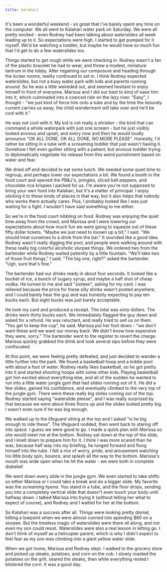 ```yaml
---
title: kalahari
---
```


It's been a wonderful weekend - so great that I've barely spent any time
on the computer. We all went to Kalahari water park on Saturday. We were
all pretty excited - even Rodney had been talking about *waterslides*
all week leading up to it. So expectations were high. I started to get
pumped for it myself. We'd be watching a toddler, but maybe he would
have so much fun that I'd get to do a few waterslides too.

Things started to get rough while we were checking in. Rodney wasn't a
fan of the plastic bracelet he had to wear, and threw a modest,
miniature tantrum in the lobby. After regaining our composure and
heading through the locker rooms, reality continued to set in. I think
Rodney expected waterslides, but not a busy water park with kids and
parents running around. So he was a little weireded out, and seemed
hesitant to enjoy himself in front of everyone. Marissa and I did our
best to kind of ease him into it, which culminated into a coerced ride
on the lazy river. "Easy", I thought - "we just kind of force him onto a
tube and by the time the leisurely current carries us away, the child
wonderment will take over and he'll be cool with it."

He was not cool with it. My kid is not really a *shrieker* - the kind
that can command a whole waterpark with just one scream - but he just
visibly looked anxious and upset, and every now and then he would loudly
announce "OK ALL DONE, OK ALL DONE, NO MORE PLEASE". Honestly, I'd
rather be sitting in a tube with a screaming toddler that just wasn't
having it. Somehow I felt even guiltier sitting with a patient, but
anxious toddler trying to diplomatically negotiate his release from this
weird punishment based on water and fear.

We dried off and decided to eat some lunch. We needed some quiet time to
regroup, and perhaps lower our expectations a bit. We found a booth in
the food court and opened the PB&J's, pringles, sliced bell peppers, and
chocolate rice krispies I packed for us. I'm aware you're not supposed
to bring your own food into Kalahari, but it's a matter of principal. I
enjoy sticking it to these kinds of places in that way, but it also
helps that nobody who works there actually cares. Plus, I probably
looked like I was just waiting for a fight. I wouldn't have said
something to me either.

So we're in the food court nibbling on food. Rodney was enjoying the
quiet time away from the crowd, and Marissa and I were lowering our
expectations about how much fun we were going to squeeze out of these
fifty dollar tickets. "Maybe we just need to loosen up a bit," I said.
"We should treat ourselves to a drink from the bar." It sounded like a
good idea. Rodney wasn't really digging the pool, and people were
walking around with these really big colorful alcoholic slurpee things.
We ordered two from the bartender while Rodney waited patiently by a
little fountain. "We'll take two of those fruit things," I said. "The
big one, right?" asked the bartender. "Ugh, sure that's fine."

The bartender had our drinks ready in about four seconds. It looked like
a bucket of ice, a bunch of sugary syrup, and maybe a half shot of cheap
vodka. He turned to me and said "sixteen", asking for my card. I was
relieved because the price for these silly drinks wasn't posted
anywhere, and I could barely hear the guy and was honestly expecting to
pay ten bucks each. But eight bucks was just barely acceptable.

He took my card and produced a receipt. The total was *sixty* dollars.
The drinks were thirty bucks each. We immediately flagged the guy down
and asked for a refund. He was reluctant, and really tried to sell us on
them. "You get to keep the cup", he said. Marissa put her foot down -
"we don't want these and we want our money back. We didn't know how
expensive they were, sorry." The bartender went to the register to
revert the charge. Marissa quickly grabbed the drink and took several
sips before they were confiscated.

At this point, we were feeling pretty defeated, and just decided to
wander a little further into the park. We found a basketball hoop and a
kiddie pool with about a foot of water. Rodney really likes basketball,
so he got pretty into it and started shooting hoops with some other
kids. Playing basketball got him excited about everything else, and all
of the sudden he wanted to run into a little water jungle gym that had
slides running out of it. He did a few slides, gained his confidence,
and eventually climbed to the very top of the jungle gym. There were
these really big slides coming out of the top. Rodney started saying
"waterslide pleese", and I was really surprised by that because we were
about three floors up and the slides looked pretty big. I wasn't even
sure if he was big enough.

We walked up to the lifeguard sitting at the top and I asked "is he big
enough to ride these". The lifeguard nodded, then went back to staring
off into space. I guess we were good to go. I made a quick plan with
Marissa so she would meet me at the bottom. Rodney sat down at the top
of the slide, and I knelt down to prepare him for it. I think I was more
scared than he was, because half way into my briefing, he lunged forward
and flung himself into the tube. I felt a mix of worry, pride, and
amusement watching his little body spin, bounce, and splash all the way
to the bottom. Marissa's mouth was wide open when he hit the water - we
were both in complete disbelief.

We went down every slide in the jungle gym. We even started to take
shifts so either Marissa or I could take a break and do a bigger slide.
My favorite was the *screaming hyena*. You stand in a tube, and the
floor drops, sending you into a completely vertical slide that doesn't
even touch your body until halfway down. I talked Marissa into trying it
(without telling her what to expect of course), and Rodney and I waited
for her at the bottom.

So Kalahari was a success after all. Things were looking pretty dismal,
hitting a lowpoint when we were almost conned into spending \$60 on a
slurpee. But the timeless magic of waterslides were there all along, and
not even my son could resist. Waterslides were also a real lesson in
letting go. I don't think of myself as a helicopter parent, which is why
I didn't expect to feel fear as my son was climbing into a giant yellow
water slide.

When we got home, Marissa and Rodney slept. I walked to the grocery
store and picked up steaks, potatoes, and corn on the cob. I slowly
roasted the potatoes on the grill, seared the steaks, then while
everything rested I blistered the corn. It was a good day.

